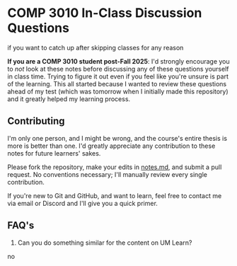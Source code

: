 # COMP 3010 In-Class Discussion Questions

if you want to catch up after skipping classes for any reason

**If you are a COMP 3010 student post-Fall 2025**: I'd strongly encourage you to *not* look at these notes before discussing any of these questions yourself in class time. Trying to figure it out even if you feel like you're unsure is part of the learning. This all started because I wanted to review these questions ahead of my test (which was tomorrow when I initially made this repository) and it greatly helped my learning process.

## Contributing

I'm only one person, and I might be wrong, and the course's entire thesis is more is better than one. I'd greatly appreciate any contribution to these notes for future learners' sakes.

Please fork the repository, make your edits in [notes.md](./notes.md), and submit a pull request. No conventions necessary; I'll manually review every single contribution.

If you're new to Git and GitHub, and want to learn, feel free to contact me via email or Discord and I'll give you a quick primer.

## FAQ's

1. Can you do something similar for the content on UM Learn?

no
